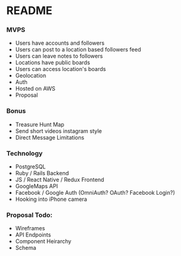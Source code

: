 # README

### MVPS
* Users have accounts and followers
* Users can post to a location based followers feed
* Users can leave notes to followers
* Locations have public boards
* Users can access location's boards
* Geolocation
* Auth
* Hosted on AWS
* Proposal

### Bonus
* Treasure Hunt Map 
* Send short videos instagram style
* Direct Message Limitations

### Technology
* PostgreSQL
* Ruby / Rails Backend
* JS / React Native / Redux Frontend
* GoogleMaps API
* Facebook / Google Auth (OmniAuth? OAuth? Facebook Login?)
* Hooking into iPhone camera

### Proposal Todo:
* Wireframes
* API Endpoints
* Component Heirarchy
* Schema

